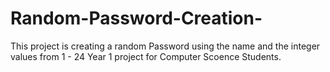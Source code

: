 # Random-Password-Creation-
This project is creating a random Password using the name and the integer values from 1 - 24
Year 1 project for Computer Scoence Students.
